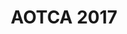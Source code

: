 ---
rank: 13
role: "Web Dev / Web Design / Forms"
type: web-dev web-design
title: "AOTCA 2017"
image: "aotca2017.jpg"
link: "www.aotca2017manila.com"
bg-color: "f4a225"
---